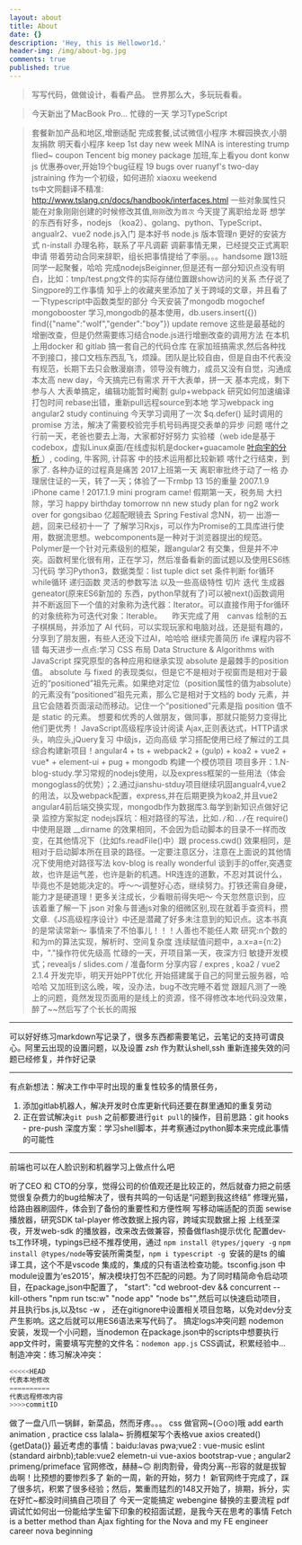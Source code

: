 ```yaml
---
layout: about
title: About
date: {}
description: 'Hey, this is Hellowor1d.'
header-img: /img/about-bg.jpg
comments: true
published: true
---
```



>写写代码，做做设计，看看产品。
>世界那么大，多玩玩看看。

> 今天新出了MacBook Pro...
> 忙碌的一天
>学习TypeScript

>套餐新加产品和地区,增删适配
>完成套餐,试试微信小程序
>木樨园换衣,小朋友捐款
>明天看小程序
>keep 1st day
>new week
> MINA is interesting
>trump flied~
>coupon
>Tencent big money package
>加班,车上看you dont konw js
>优惠券over,开始19个bug征程
>19 bugs over
>ruanyf's two-day jstraining
>作为一个初级，如何进阶
>xiaoxu
>weekend  
> ts中文网翻译不精准: http://www.tslang.cn/docs/handbook/interfaces.html
一些对象属性只能在对象刚刚创建的时候修改其值,`刚刚`改为`首次`
>今天提了离职给龙哥
>想学的东西有好多，nodejs （koa2）、golang、python、TypeScript、angualr2、vue2
>node.js入门  是本好书
>node.js 版本管理n 更好的安装方式 n-install
>办理名称，联系了平凡调薪
>调薪事情无果，已经提交正式离职申请
>带着劳动合同来辞职，组长把事情提给了李丽。。。handsome
>跟13班同学一起聚餐，哈哈
>完成nodejsBeiginner,但是还有一部分知识点没有明白，比如：tmp/test.png文件的实际存储位置跟show访问的关系
>杰仔说了Singpore的工作事情
>知乎上的收藏夹里添加了关于跨域的文章，并且看了一下typescript中函数类型的部分
>今天安装了mongodb  mogochef mongobooster 学习,mongodb的基本使用，db.users.insert({})  find({"name":"wolf","gender":"boy"})  update  remove
>这些是最基础的增删改查，但是仍然需要练习结合node.js进行增删改查的调用方法
>在本机上用docker 和 gitlab 搞一套自己的代码仓库
>在家加班搞需求,然后各种找不到接口，接口文档东西乱飞，烦躁。团队是比较自由，但是自由不代表没有规范，长期下去只会散漫崩溃，领导没有魄力，成员又没有自觉，沟通成本太高
>new day，今天搞完已有需求
>开干大表单，拼一天
>基本完成，剩下参与人
>大表单搞定，编辑功能暂时阉割
>gulp+webpack  研究如何加速编译打包时间
>rebase出错，重新pull远程source到本地
>学习webpack ing
>angular2 study continuing
>今天学习调用了一次 $q.defer()  延时调用的 promise 方法，解决了需要校验完手机号码再提交表单的异步 问题
>喀什之行前一天，老爸也要去上海，大家都好好努力
>实验楼（web ide是基于codebox，虚拟Linux桌面/在线虚拟机是docker+guacamole [叶向宇的分析 ](https://www.zhihu.com/people/xi-li-yixia-xia/activities)）, coding, 牛客网, 计蒜客 中的技术运用都比较新颖
>喀什之行结束，到家了.
>各种办证的过程真是痛苦
>2017上班第一天
>离职审批终于动了一格
>办理居住证的一天，转了一天；体验了一下rmbp 13 15的重量
>2007.1.9 iPhone came ! 2017.1.9 mini program came!
>假期第一天，税务局
>大扫除，学习
>happy birthday tomorrow nn
>new study plan for ng2
> work over for gongsibao
> 亿超配眼镜去
> Spring Festival
> 念NN，初一
> 出游一趟，回来已经初十一了
> 了解学习Rxjs，可以作为Promise的工具库进行使用，数据流思想。webcomponents是一种对于浏览器提出的规范。Polymer是一个针对元素级别的框架，跟angular2
> 有交集，但是并不冲突。函数柯里化很有用，正在学习，然后准备看新的面试题以及使用ES6练习代码
> 学习Python3，数据类型：list tuple dict set 条件判断 for循环 while循环 递归函数  灵活的参数写法 以及一些高级特性 切片 迭代 生成器geneator(原来ES6新加的
> 东西，python早就有了)可以被next()函数调用并不断返回下一个值的对象称为迭代器：Iterator。可以直接作用于for循环的对象统称为可迭代对象：Iterable。
>　昨天完成了用　canvas 绘制的五子棋棋局，并添加了 AI 代码，可以实现玩家和电脑对战，还是挺有趣的，分享到了朋友圈，有些人还没下过AI，哈哈哈
> 继续完善简历
> ife 课程内容不错
> 每天进步一点点:学习 CSS 布局
> Data Structure  & Algorithms with JavaScript 
> 探究原型的各种应用和继承实现
> absolute 是最棘手的position值。 absolute 与 fixed 的表现类似，但是它不是相对于视窗而是相对于最近的“positioned”祖先元素。如果绝对定位（position属性的值为absolute）的元素没有“positioned”祖先元素，那么它是相对于文档的 body 元素，并且它会随着页面滚动而移动。记住一个“positioned”元素是指 position 值不是 static 的元素。
>想要和优秀的人做朋友，做同事，那就只能努力变得比他们更优秀！
>JavaScript高级程序设计阅读
>Ajax,正则表达式，HTTP请求头，响应头,jQuery复习
>中级js，迈向高级
>学习搭配使用已经了解过的工具综合构建新项目！angular4 + ts + webpack2 + (gulp) + koa2 + vue2 + vue* + element-ui + pug + mongodb 构建一个模仿项目
>项目多开：1.N-blog-study.学习常规的nodejs使用，以及express框架的一些用法（体会mongoglass的优势）；2.通过jianshu-stduy项目继续巩固angualr4,vue2的用法，以及webpack配置，express,并在后期更换为koa2,并且vue2 angular4前后端交换实现，mongodb作为数据库3.每学到新知识点做好记录
>监控方案拟定
> nodejs踩坑：相对路径的写法，比如`./`和`../`在 require() 中使用是跟 __dirname 的效果相同，不会因为启动脚本的目录不一样而改变，在其他情况下（比如fs.readFile()中）跟 process.cwd() 效果相同，是相对于启动脚本所在目录的路径。一定要注意区分，注意在上面说的其他情况下使用绝对路径写法
> kov-blog is really wonderful
> 谈到手的offer,突遇变故，也许是运气差，也许是新的机遇。HR连连的道歉，不忍对其说什么，毕竟也不是她能决定的。呼～～调整好心态，继续努力。打铁还需自身硬，能力才是硬道理！更多关注成长，少看眼前得失吧～
> 今天忽然意识到，应该着重了解一下 json 对象与普通js对象的细微区别,现在就着手查资料，攒文章.《JS高级程序设计》中还是潜藏了好多未注意到的知识点。这本书真的是常读常新～
> 事情来了不怕事儿！！！人善也不能任人欺
> 研究:n个数的和为m的算法实现，解析时、空间复杂度
> 连续赋值问题中，a.x=a={n:2}中，"."操作符优先级高
> 忙碌的一天，开项目第一天，夜深方归
> 敏捷开发模式；revealjs / slides.com / 准备form 分享内容 / expres , koa2 / vue2
> 2.1.4 开发完毕，明天开始PPT优化
> 开始搭建属于自己的阿里云服务器，哈哈哈
> 又加班到这么晚，唉，没办法，bug不改完睡不着觉
> 跟超凡测了一晚上的问题，竟然发现页面用的是线上的资源，怪不得修改本地代码没效果，醉了~~然后写了个长长的周报
*** 
可以好好练习markdown写记录了，很多东西都需要笔记，云笔记的支持可谓良心。阿里云出现的设置问题，以及设置 *zsh* 作为默认shell,ssh 重新连接失效的问题已经修复，并作好记录
***
有点新想法：解决工作中平时出现的重复性较多的情景任务，
1. 添加gitlab机器人，解决开发时仓库更新代码还要在群里通知的重复劳动
2. 正在尝试解决`git push` 之前都要进行`git pull`的操作，目前思路：git hooks - pre-push 深度方案：学习shell脚本，并考察通过python脚本来完成此事情的可能性
***
前端也可以在人脸识别和机器学习上做点什么吧

听了CEO 和 CTO的分享，觉得公司的价值观还是比较正的，然后就奋力把之前感觉很复杂费力的bug给解决了，很有共鸣的一句话是“问题到我这终结”
修理光猫，给路由器刷固件，体会到了备份的重要性和方便性啊
写移动端适配的页面
sewise播放器，研究SDK
tal-player 修改数据上报内容，跨域实现数据上报
上线至深夜，开发web-sdk 的播放器，改来改去做兼容，预备做flash提示优化
配置dev-ts工作环境，typings已经不推荐使用，通过 `npm install @types/jquery -g`  `npm install @types/node`等安装所需类型，`npm i typescript -g `安装的是ts 的编译工具，这个不是vscode 集成的，集成的只有语法检查功能。tsconfig.json 中module设置为‘es2015’，解决模块打包不匹配的问题。为了同时精简命令启动项目，在package,json中配置了， "start": "cd webroot-dev && concurrent --kill-others \"npm run tsc:w\" \"node app\" \"node bs\"",然后可以快速启动项目，并且执行bs.js,以及tsc -w ， 还在gitignore中设置相关项目忽略，以免对dev分支产生影响。这之后就可以用ES6语法来写代码了。
搞定logs冲突问题
nodemon 安装，发现一个小问题，当nodemon 在package.json中的scripts中想要执行app文件时，需要填写完整的文件名：`nodemon app.js`
CSS调试，积累经验中...
制造冲突：练习解决冲突：
```js
<<<<<HEAD
代表本地修改
==========
代表远程修改内容
>>>>commitID
```
做了一盘八爪一锅鲜，新菜品，然而牙疼。。。
css 做官网~(⊙o⊙)哦
add earth animation , practice css 
lalala~ 折腾框架写个表格vue axios created(){getData()} 
最近考虑的事情：baidu:lavas pwa;vue2 : vue-music eslint (standard airbnb);table:vue2 elemetn-ui vue-axios bootstrap-vue ; angular2 primeng/primeface 
官网修改，赫赫~🙃
削肉割骨，骨肉分离--形容的就是拔智齿啊！比预想的要惨烈多了
新的一周，新的开始，努力！
新官网终于完成了，踩了很多坑，积累了很多经验；然后，繁重而猛烈的148又开始了，排期，拆分，实在好忙~都没时间搞自己项目了
今天一定能搞定 webengine 替换的主要流程
pdf调试忙如何出一份能给学生留下印象的校招面试题，是我今天在思考的事情
Fetch is a better method than Ajax
fighting for the Nova and my FE engineer career
nova beginning
